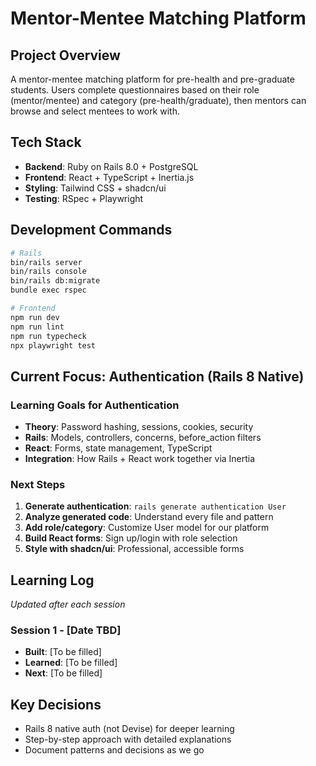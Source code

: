 # Mentor-Mentee Matching Platform

## Project Overview
A mentor-mentee matching platform for pre-health and pre-graduate students. Users complete questionnaires based on their role (mentor/mentee) and category (pre-health/graduate), then mentors can browse and select mentees to work with.

## Tech Stack
- **Backend**: Ruby on Rails 8.0 + PostgreSQL
- **Frontend**: React + TypeScript + Inertia.js
- **Styling**: Tailwind CSS + shadcn/ui
- **Testing**: RSpec + Playwright

## Development Commands
```bash
# Rails
bin/rails server
bin/rails console
bin/rails db:migrate
bundle exec rspec

# Frontend  
npm run dev
npm run lint
npm run typecheck
npx playwright test
```

## Current Focus: Authentication (Rails 8 Native)

### Learning Goals for Authentication
- **Theory**: Password hashing, sessions, cookies, security
- **Rails**: Models, controllers, concerns, before_action filters
- **React**: Forms, state management, TypeScript
- **Integration**: How Rails + React work together via Inertia

### Next Steps
1. **Generate authentication**: `rails generate authentication User`
2. **Analyze generated code**: Understand every file and pattern
3. **Add role/category**: Customize User model for our platform
4. **Build React forms**: Sign up/login with role selection
5. **Style with shadcn/ui**: Professional, accessible forms

## Learning Log
*Updated after each session*

### Session 1 - [Date TBD]
- **Built**: [To be filled]
- **Learned**: [To be filled]
- **Next**: [To be filled]

## Key Decisions
- Rails 8 native auth (not Devise) for deeper learning
- Step-by-step approach with detailed explanations
- Document patterns and decisions as we go